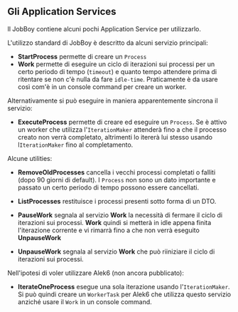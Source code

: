 ## Gli Application Services

Il JobBoy contiene alcuni pochi Application Service per utilizzarlo.

L'utilizzo standard di JobBoy è descritto da alcuni servizio principali:

- **StartProcess** permette di creare un `Process`
- **Work** permette di eseguire un ciclo di iterazioni sui processi per un certo periodo di tempo (`timeout`) e
quanto tempo attendere prima di ritentare se non c'è nulla da fare `idle-time`. Praticamente è da usare così com'è
in un console command per creare un worker.

Alternativamente si può eseguire in maniera apparentemente sincrona il servizio:
  
- **ExecuteProcess** permette di creare ed eseguire un `Process`. Se è attivo un worker che utilizza l'`IterationMaker`
attenderà fino a che il processo creato non verrà completato, altrimenti lo itererà lui stesso usando l`IterationMaker`
fino al completamento.


Alcune utilities:

- **RemoveOldProcesses** cancella i vecchi processi completati o falliti (dopo 90 giorni di default). I `Process`
non sono un dato importante e passato un certo periodo di tempo possono essere cancellati.

- **ListProcesses** restituisce i processi presenti sotto forma di un DTO.

- **PauseWork** segnala al servizio **Work** la necessità di fermare il ciclo di iterazioni sui processi.
**Work** quindi si metterà in idle appena finita l'iterazione corrente e vi rimarrà fino a che non verrà
eseguito **UnpauseWork**

- **UnpauseWork** segnala al servizio **Work** che può riiniziare il ciclo di iterazioni sui processi.


Nell'ipotesi di voler utilizzare Alek6 (non ancora pubblicato):

- **IterateOneProcess** esegue una sola iterazione usando l'`IterationMaker`. Si può quindi creare un `WorkerTask`
per Alek6 che utilizza questo servizio anziché usare il `Work` in un console command.

